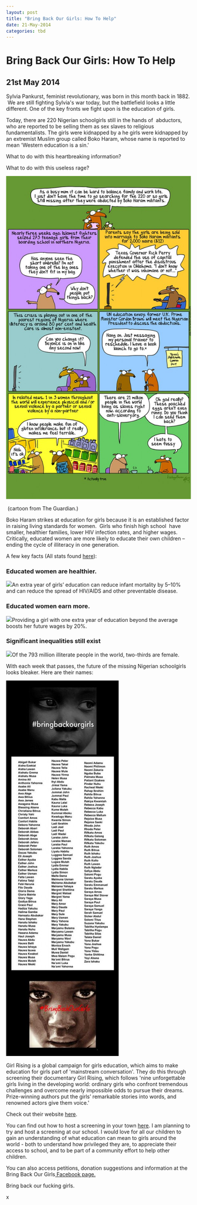 ```yaml
---
layout: post
title: "Bring Back Our Girls: How To Help"
date: 21-May-2014
categories: tbd
---
```


# Bring Back Our Girls: How To Help

## 21st May 2014

Sylvia Pankurst,   feminist revolutionary,   was born in this month back in 1882.  We are still fighting Sylvia's war today,   but the battlefield looks a little different. One of the key fronts we fight upon is the education of girls.

Today, there are 220 Nigerian schoolgirls still in the hands of  abductors, who are reported to be selling them as sex slaves to religious fundamentalists. The girls were kidnapped by a he girls were kidnapped by an extremist Muslim group called Boko Haram, whose name is reported to mean 'Western education is a sin.'

What to do with this heartbreaking information?

What to do with this useless rage?

<img class="photo-horiz" src="/images/2014/05/FIRSTDOGNIGERIA-586x1024.jpg" />

 (cartoon from The Guardian.)

Boko Haram strikes at education for girls because it is an established factor in raising living standards for women.  Girls who finish high school  have smaller, healthier families, lower HIV infection rates, and higher wages. Critically, educated women are more likely to educate their own children – ending the cycle of illiteracy in one generation.

A few key facts (All stats found <a href="http://www.roomtoread.org/page.aspx?pid=284">here</a>):

<div id="twoOne">

<h3>Educated women are healthier.</h3>

<img class="photo-horiz" src="http://www.roomtoread.org/view.image?Id=3116" />An extra year of girls’ education can reduce infant mortality by 5–10% and can reduce the spread of HIV/AIDS and other preventable disease.



<div id="twoTwo">

<h3>Educated women earn more.</h3>

<img class="photo-horiz" src="http://www.roomtoread.org/view.image?Id=3117" />Providing a girl with one extra year of education beyond the average boosts her future wages by 20%.



<div id="twoThree">

<h3>Significant inequalities still exist</h3>

<img class="photo-horiz" src="http://www.roomtoread.org/view.image?Id=3118" />Of the 793 million illiterate people in the world, two-thirds are female.

With each week that passes, the future of the missing Nigerian schoolgirls looks bleaker. Here are their names:



<img class="photo-horiz" src="/images/2014/05/Bm1qeNkCEAMG55Z-307x1024.jpg" />

Girl Rising is a global campaign for girls education, which aims to make education for girls part of 'mainstream conversation'. They do this through screening their documentary Girl Rising, which follows 'nine unforgettable girls living in the developing world: ordinary girls who confront tremendous challenges and overcome nearly impossible odds to pursue their dreams. Prize-winning authors put the girls’ remarkable stories into words, and renowned actors give them voice.'

Check out their website <a href="http://girlrising.com/">here</a>.

You can find out how to host a screening in your town <a href="http://girlrising.com/grow-the-movement/index.html#host-an-event">here</a>. I am planning to try and host a screening at our school. I would love for all our children to gain an understanding of what education can mean to girls around the world - both to understand how privileged they are, to appreciate their access to school, and to be part of a community effort to help other children.

You can also access petitions, donation suggestions and information at the Bring Back Our Girls<a href="https://www.facebook.com/bringbackourgirls?ref=nf"> Facebook page.</a>

Bring back our fucking girls.

x
